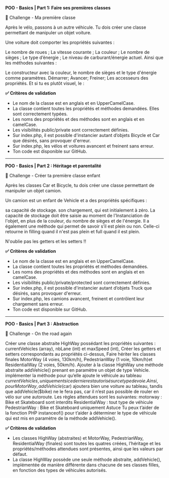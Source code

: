 **POO - Basics | Part 1: Faire ses premières classes**

💪 Challenge - Ma première classe

Après le vélo, passons à un autre véhicule. Tu dois créer une classe permettant de manipuler un objet voiture.

Une voiture doit comporter les propriétés suivantes :

Le nombre de roues ;
La vitesse courante ;
La couleur ;
Le nombre de sièges ;
Le type d’énergie ;
Le niveau de carburant/énergie actuel.
Ainsi que les méthodes suivantes :

Le constructeur avec la couleur, le nombre de sièges et le type d'énergie comme paramètres.
Démarrer;
Avancer;
Freiner;
Les accesseurs des propriétés.
Et si tu es plutôt visuel, le :

**✅ Critères de validation**
- Le nom de la classe est en anglais et en UpperCamelCase.
- La classe contient toutes les propriétés et méthodes demandées. Elles sont correctement typées.
- Les noms des propriétés et des méthodes sont en anglais et en camelCase.
- Les visibilités public/private sont correctement définies.
- Sur index.php, il est possible d'instancier autant d’objets Bicycle et Car que désirés, sans provoquer d'erreur.
- Sur index.php, les vélos et voitures avancent et freinent sans erreur.
- Ton code est disponible sur GitHub.
___________________________________

**POO - Basics | Part 2 : Héritage et parentalité**

💪 Challenge - Créer ta première classe enfant

Après les classes Car et Bicycle, tu dois créer une classe permettant de manipuler un objet camion.

Un camion est un enfant de Vehicle et a des propriétés spécifiques :

sa capacité de stockage.
son chargement, qui est initialement à zéro.
La capacité de stockage doit être saisie au moment de l'Instanciation de l'objet, en plus de la couleur, du nombre de sièges et de l'énergie.
Il a également une méthode qui permet de savoir s’il est plein ou non. Celle-ci retourne in filling quand il n'est pas plein et full quand il est plein.

N'oublie pas les getters et les setters !!

**✅ Critères de validation**
- Le nom de la classe est en anglais et en UpperCamelCase.
- La classe contient toutes les propriétés et méthodes demandées. 
- Les noms des propriétés et des méthodes sont en anglais et en camelCase.
- Les visibilités public/private/protected sont correctement définies.
- Sur index.php, il est possible d'instancier autant d’objets Truck que désirés, sans provoquer d'erreur.
- Sur index.php, les camions avancent, freinent et contrôlent leur chargement sans erreur.
- Ton code est disponible sur GitHub.
___________________________________

**POO - Basics | Part 3 : Abstraction**

💪 Challenge - On the road again

Créer une classe abstraite HighWay possédant les propriétés suivantes :
currentVehicles (array),
nbLane (int) et
maxSpeed (int),
Créer les getters et setters correspondants au propriétés ci-dessus,
Faire hériter les classes finales
MotorWay (4 voies, 130km/h),
PedestrianWay (1 voie, 10km/h)et
ResidentialWay (2 voies, 50km/h).
Ajouter à la classe HighWay une méthode abstraite addVehicle() prenant en paramètre un objet de type Vehicle.
implémenter la méthode pour qu’elle ajoute le véhicule au tableau $currentVehicles, uniquement si ce dernier est autorisé sur ce type de voie. Ainsi, pour MotorWay, addVehicle($car) ajoutera bien une voiture au tableau, tandis que addVehicle($bike) ne le fera pas, car il n’est pas possible de rouler en vélo sur une autoroute. Les règles attendues sont les suivantes:
motorway : Bike et Skateboard sont interdits
ResidentialWay : tout type de véhicule
PedestrianWay : Bike et Skateboard uniquement
Astuce
Tu peux t’aider de la fonction PHP instanceof() pour t’aider à déterminer le type de véhicule qui est mis en paramètre de la méthode addVehicle().

**✅ Critères de validation**
- Les classes HighWay (abstraites) et MotorWay, PedestrianWay, ResidentialWay (finales) sont toutes les quatres créées, l’héritage et les propriétés/méthodes attendues sont présentes, ainsi que les valeurs par défaut.
- La classe HighWay possède une seule méthode abstraite, addVehicle(), implémentée de manière différente dans chacune de ses classes filles, en fonction des types de véhicules autorisés.
